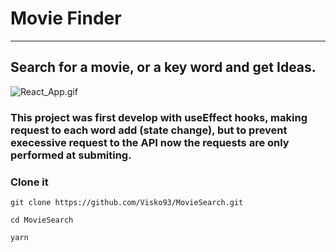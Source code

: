 # Movie Finder

---
## Search for a movie, or a key word and get Ideas.

![React_App.gif](./src/utils/img/React_App.gif)


### This project was first develop with useEffect hooks, making request to each word add (state change), but to prevent execessive request to the API now the requests are only performed at submiting.

### Clone it
```
git clone https://github.com/Visko93/MovieSearch.git

cd MovieSearch

yarn

```